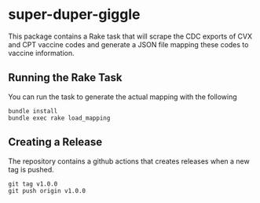 # super-duper-giggle

This package contains a Rake task that will scrape the CDC exports of CVX and CPT vaccine codes and generate a JSON file
mapping these codes to vaccine information.

## Running the Rake Task

You can run the task to generate the actual mapping with the following

```
bundle install
bundle exec rake load_mapping
```

## Creating a Release

The repository contains a github actions that creates releases when a new tag is pushed. 

```
git tag v1.0.0
git push origin v1.0.0
```
